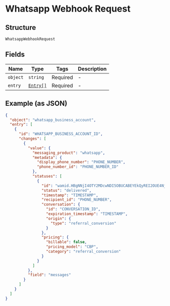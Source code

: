 
# Whatsapp Webhook Request

## Structure

`WhatsappWebhookRequest`

## Fields

| Name | Type | Tags | Description |
|  --- | --- | --- | --- |
| `object` | `string` | Required | - |
| `entry` | [`Entry[]`](../../doc/models/entry.md) | Required | - |

## Example (as JSON)

```json
{
  "object": "whatsapp_business_account",
  "entry": [
    {
      "id": "WHATSAPP_BUSINESS_ACCOUNT_ID",
      "changes": [
        {
          "value": {
            "messaging_product": "whatsapp",
            "metadata": {
              "display_phone_number": "PHONE_NUMBER",
              "phone_number_id": "PHONE_NUMBER_ID"
            },
            "statuses": [
              {
                "id": "wamid.HBgNNjI4OTY2MDcwNDI5OBUCABEYEkQyREI2OUE4NjlCODQwNzJBQwA=",
                "status": "delivered",
                "timestamp": "TIMESTAMP",
                "recipient_id": "PHONE_NUMBER",
                "conversation": {
                  "id": "CONVERSATION_ID",
                  "expiration_timestamp": "TIMESTAMP",
                  "origin": {
                    "type": "referral_conversion"
                  }
                },
                "pricing": {
                  "billable": false,
                  "pricing_model": "CBP",
                  "category": "referral_conversion"
                }
              }
            ]
          },
          "field": "messages"
        }
      ]
    }
  ]
}
```

